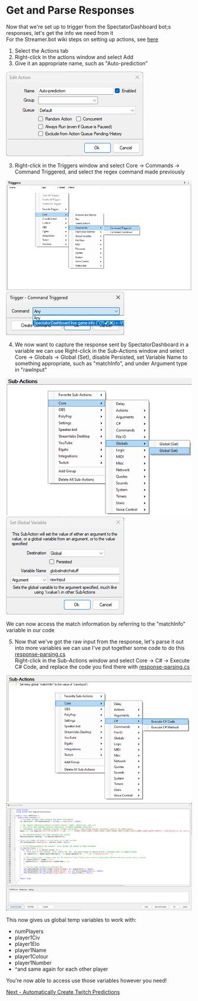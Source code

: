 # Get and Parse Responses

Now that we're set up to trigger from the SpectatorDashboard bot;s responses, let's get the info we need from it\
For the Streamer.bot wiki steps on setting up actions, see [here](https://wiki.streamer.bot/en/Actions "Actions")

1. Select the Actions tab
2. Right-click in the actions window and select Add
2. Give it an appropriate name, such as "Auto-prediction"
<img title="Auto-prediction action" src="../images/Auto-prediction action.png">

3. Right-click in the Triggers window and select Core -> Commands -> Command Triggered, and select the regex command made previously
<img title="Add Trigger" src="../images/Add Trigger.png">
<img title="Select Command" src="../images/Select Command.png">

4. We now want to capture the response sent by SpectatorDashboard in a variable we can use
Right-click in the Sub-Actions window and select Core -> Globals -> Global (Set), disable Persisted, set Variable Name to something appropriate, such as "matchInfo", and under Argument type in "rawInput"
<img title="Add Global (Set)" src="../images/Add Global (Set).png">
<img title="Set Global Variable" src="../images/Set Global Variable.png">

We can now access the match information by referring to the "matchInfo" variable in our code

5. Now that we've got the raw input from the response, let's parse it out into more variables we can use
I've put together some code to do this [response-parsing.cs]("../src/response-parsing.cs")\
Right-click in the Sub-Actions window and select Core -> C# -> Execute C# Code, and replace the code you find there with [response-parsing.cs]("../src/response-parsing.cs")
<img title="Add C# Code" src="../images/Add C sharp Code.png">
<img title="Parsing code" src="../images/Parsing code.png">

This now gives us global temp variables to work with:
- numPlayers
- player1Civ
- player1Elo
- player1Name
- player1Colour
- player1Number
- ^and same again for each other player

You're now able to access use those variables however you need!

[Next - Automatically Create Twitch Predictions](./3-create-prediction.md)
